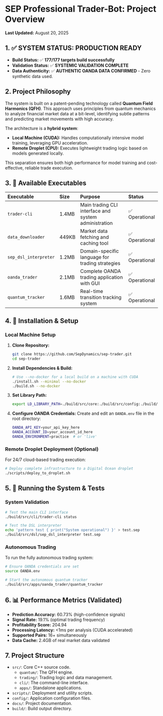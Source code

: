 # SEP Professional Trader-Bot: Project Overview

**Last Updated:** August 20, 2025

## 1. ✅ SYSTEM STATUS: PRODUCTION READY

*   **Build Status:** ✅ **177/177 targets build successfully**
*   **Validation Status:** ✅ **SYSTEMIC VALIDATION COMPLETE**
*   **Data Authenticity:** ✅ **AUTHENTIC OANDA DATA CONFIRMED** - Zero synthetic data used.

## 2. Project Philosophy

The system is built on a patent-pending technology called **Quantum Field Harmonics (QFH)**. This approach uses principles from quantum mechanics to analyze financial market data at a bit-level, identifying subtle patterns and predicting market movements with high accuracy.

The architecture is a **hybrid system**:

*   **Local Machine (CUDA):** Handles computationally intensive model training, leveraging GPU acceleration.
*   **Remote Droplet (CPU):** Executes lightweight trading logic based on models generated locally.

This separation ensures both high performance for model training and cost-effective, reliable trade execution.

## 3. 🚀 Available Executables

| Executable | Size | Purpose | Status |
| :--- | :--- | :--- | :--- |
| `trader-cli` | 1.4MB | Main trading CLI interface and system administration | ✅ Operational |
| `data_downloader` | 449KB | Market data fetching and caching tool | ✅ Operational |
| `sep_dsl_interpreter` | 1.2MB | Domain-specific language for trading strategies | ✅ Operational |
| `oanda_trader` | 2.1MB | Complete OANDA trading application with GUI | ✅ Operational |
| `quantum_tracker` | 1.6MB | Real-time transition tracking system | ✅ Operational |

## 4. 🔧 Installation & Setup

### Local Machine Setup

1.  **Clone Repository:**
    ```bash
    git clone https://github.com/SepDynamics/sep-trader.git
    cd sep-trader
    ```
2.  **Install Dependencies & Build:**
    ```bash
    # Use --no-docker for a local build on a machine with CUDA
    ./install.sh --minimal --no-docker
    ./build.sh --no-docker
    ```
3.  **Set Library Path:**
    ```bash
    export LD_LIBRARY_PATH=./build/src/core:./build/src/config:./build/src/c_api
    ```
4.  **Configure OANDA Credentials:**
    Create and edit an `OANDA.env` file in the root directory:
    ```bash
    OANDA_API_KEY=your_api_key_here
    OANDA_ACCOUNT_ID=your_account_id_here
    OANDA_ENVIRONMENT=practice  # or 'live'
    ```

### Remote Droplet Deployment (Optional)

For 24/7 cloud-based trading execution:

```bash
# Deploy complete infrastructure to a Digital Ocean droplet
./scripts/deploy_to_droplet.sh
```

## 5. 🎯 Running the System & Tests

### System Validation

```bash
# Test the main CLI interface
./build/src/cli/trader-cli status

# Test the DSL interpreter
echo 'pattern test { print("System operational") }' > test.sep
./build/src/dsl/sep_dsl_interpreter test.sep
```

### Autonomous Trading

To run the fully autonomous trading system:

```bash
# Ensure OANDA credentials are set
source OANDA.env

# Start the autonomous quantum tracker
./build/src/apps/oanda_trader/quantum_tracker
```

## 6. 📊 Performance Metrics (Validated)

*   **Prediction Accuracy:** 60.73% (high-confidence signals)
*   **Signal Rate:** 19.1% (optimal trading frequency)
*   **Profitability Score:** 204.94
*   **Processing Latency:** <1ms per analysis (CUDA accelerated)
*   **Supported Pairs:** 16+ simultaneously
*   **Data Cache:** 2.4GB of real market data validated

## 7. Project Structure

*   `src/`: Core C++ source code.
    *   `quantum/`: The QFH engine.
    *   `trading/`: Trading logic and data management.
    *   `cli/`: The command-line interface.
    *   `apps/`: Standalone applications.
*   `scripts/`: Deployment and utility scripts.
*   `config/`: Application configuration files.
*   `docs/`: Project documentation.
*   `build/`: Build output directory.
